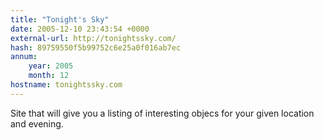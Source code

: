 ```yaml
---
title: "Tonight's Sky"
date: 2005-12-10 23:43:54 +0000
external-url: http://tonightssky.com/
hash: 89759550f5b99752c6e25a0f016ab7ec
annum:
    year: 2005
    month: 12
hostname: tonightssky.com
---
```


Site that will give you a listing of interesting objecs for your given location and evening.
